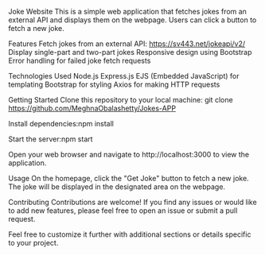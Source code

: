 Joke Website
This is a simple web application that fetches jokes from an external API and displays them on the webpage. Users can click a button to fetch a new joke.

Features
Fetch jokes from an external API: https://sv443.net/jokeapi/v2/
Display single-part and two-part jokes
Responsive design using Bootstrap
Error handling for failed joke fetch requests

Technologies Used
Node.js
Express.js
EJS (Embedded JavaScript) for templating
Bootstrap for styling
Axios for making HTTP requests

Getting Started
Clone this repository to your local machine: git clone https://github.com/MeghnaObalashetty/Jokes-APP

Install dependencies:npm install

Start the server:npm start

Open your web browser and navigate to http://localhost:3000 to view the application.

Usage
On the homepage, click the "Get Joke" button to fetch a new joke.
The joke will be displayed in the designated area on the webpage.

Contributing
Contributions are welcome! If you find any issues or would like to add new features, please feel free to open an issue or submit a pull request.


Feel free to customize it further with additional sections or details specific to your project.
